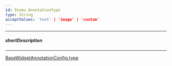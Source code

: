 ```yaml
---
id: Enums.AnnotationType
type: String
acceptValues: 'text' | 'image' | 'custom'
---
```

---
##### shortDescription
<!-- Description goes here -->

---
<!-- Description goes here -->
[BaseWidgetAnnotationConfig.type](_hidden\BaseWidgetAnnotationConfig\type.md)